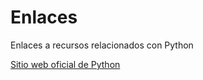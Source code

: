 # Enlaces
 Enlaces a recursos relacionados con Python

<a href='https://www.python.org/'>Sitio web oficial de Python</a>
 
